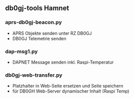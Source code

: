 ## db0gj-tools Hamnet

### aprs-db0gj-beacon.py
- APRS Objekte senden unter RZ DB0GJ
- DB0GJ Telemetrie senden

### dap-msg1.py
- DAPNET Message senden inkl. Raspi-Temperatur

### db0gj-web-transfer.py
- Platzhalter in Web-Seite ersetzen und Seite speichern
- für DB0GH Web-Server dynamischer Inhalt (Raspi Temp)
